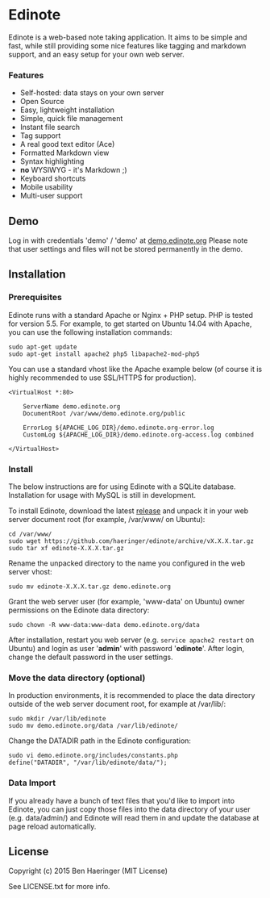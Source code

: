 # Edinote #

Edinote is a web-based note taking application. It aims to be simple and fast,
while still providing some nice features like tagging and markdown support, and
an easy setup for your own web server.


### Features ###

* Self-hosted: data stays on your own server
* Open Source
* Easy, lightweight installation
* Simple, quick file management
* Instant file search
* Tag support
* A real good text editor (Ace)
* Formatted Markdown view
* Syntax highlighting
* **no** WYSIWYG - it's Markdown ;)
* Keyboard shortcuts
* Mobile usability
* Multi-user support


## Demo ##

Log in with credentials 'demo' / 'demo' at [demo.edinote.org](https://demo.edinote.org)
Please note that user settings and files will not be stored permanently in the demo.


## Installation

### Prerequisites

Edinote runs with a standard Apache or Nginx + PHP setup. PHP is tested for version 5.5.
For example, to get started on Ubuntu 14.04 with Apache, you can use the following
installation commands:

    sudo apt-get update
    sudo apt-get install apache2 php5 libapache2-mod-php5

You can use a standard vhost like the Apache example below (of course it
is highly recommended to use SSL/HTTPS for production).

    <VirtualHost *:80>

    	ServerName demo.edinote.org
    	DocumentRoot /var/www/demo.edinote.org/public

    	ErrorLog ${APACHE_LOG_DIR}/demo.edinote.org-error.log
    	CustomLog ${APACHE_LOG_DIR}/demo.edinote.org-access.log combined

    </VirtualHost>

### Install

The below instructions are for using Edinote with a SQLite database. Installation
for usage with MySQL is still in development.

To install Edinote, download the latest [release](https://github.com/haeringer/edinote/releases)
and unpack it in your web server document root (for example, /var/www/ on Ubuntu):

    cd /var/www/
    sudo wget https://github.com/haeringer/edinote/archive/vX.X.X.tar.gz
    sudo tar xf edinote-X.X.X.tar.gz

Rename the unpacked directory to the name you configured in the web server vhost:

    sudo mv edinote-X.X.X.tar.gz demo.edinote.org

Grant the web server user (for example, 'www-data' on Ubuntu) owner permissions
on the Edinote data directory:

    sudo chown -R www-data:www-data demo.edinote.org/data

After installation, restart you web server (e.g. `service apache2 restart` on Ubuntu)
and login as user '**admin**' with password '**edinote**'. After login, change the
default password in the user settings.

### Move the data directory (optional)

In production environments, it is recommended to place the data directory outside
of the web server document root, for example at /var/lib/:

    sudo mkdir /var/lib/edinote
    sudo mv demo.edinote.org/data /var/lib/edinote/

Change the DATADIR path in the Edinote configuration:

    sudo vi demo.edinote.org/includes/constants.php
    define("DATADIR", "/var/lib/edinote/data/");

### Data Import

If you already have a bunch of text files that you'd like to import into Edinote,
you can just copy those files into the data directory of your user (e.g. data/admin/)
and Edinote will read them in and update the database at page reload automatically.


## License

Copyright (c) 2015 Ben Haeringer (MIT License)

See LICENSE.txt for more info.